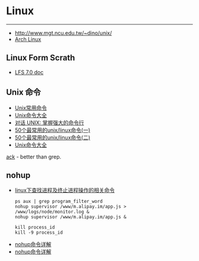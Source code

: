 
# Linux

----

* http://www.mgt.ncu.edu.tw/~dino/unix/
* [Arch Linux](http://www.archlinux.org/)

## Linux Form Scrath

* [LFS 7.0 doc](http://www.linuxfromscratch.org/lfs/view/7.0/)

## Unix 命令

* [Unix常用命令](http://www.ccvita.com/23.html)
* [Unix命令大全](http://www.21andy.com/blog/20060210/181.html)
* [对话 UNIX: 掌握强大的命令行](http://www.ibm.com/developerworks/cn/aix/library/es-unix-commandline/)
* [50个最常用的unix/linux命令(一)](http://www.freetstar.com/index.php/50-top-frequently-used-unixlinux-commands-1)
* [50个最常用的unix/linux命令(二)](http://www.freetstar.com/index.php/50-top-frequently-used-unixlinux-commands-2)
* [Unix命令大全](http://wiki.ubuntu.com.cn/Unix%E5%91%BD%E4%BB%A4%E5%A4%A7%E5%85%A8)

[ack](http://www.betterthangrep.com/) - better than grep.


## nohup

* [linux下查找进程及终止进程操作的相关命令](http://hi.baidu.com/mcspring/blog/item/9d4f6006bc37a07d02088195.html)
    ```
    ps aux | grep program_filter_word
    nohup supervisor /www/m.alipay.im/app.js > /www/logs/node/monitor.log &
    nohup supervisor /www/m.alipay.im/app.js &

    kill process_id
    kill -9 process_id
    ```
* [nohup命令详解](http://www.21andy.com/blog/20071121/677.html)
* [nohup命令详解](http://ordinarysky.cn/?p=417)
